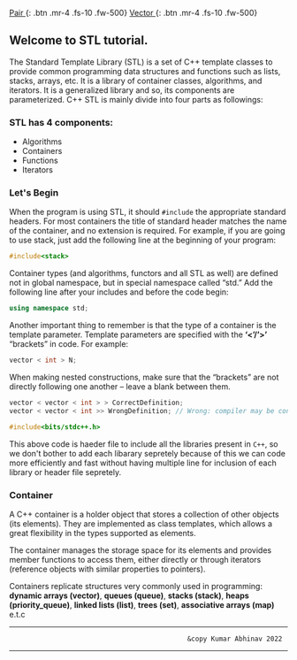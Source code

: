 
[ Pair ](./pair.html){: .btn .mr-4 .fs-10 .fw-500}   [ Vector ](./vector.html){: .btn  .mr-4 .fs-10 .fw-500}

## Welcome to STL tutorial.


The Standard Template Library (STL) is a set of C++ template classes to provide common programming data structures and functions such as lists, stacks, arrays, etc. It is a library of container classes, algorithms, and iterators. It is a generalized library and so, its components are parameterized. C++ STL is mainly divide into four parts as followings:
### STL has 4 components:
- Algorithms
- Containers
- Functions
- Iterators

### Let's Begin

When the program is using STL, it should `#include` the appropriate standard headers. For most containers the title of standard header matches the name of the container, and no extension is required. For example, if you are going to use stack, just add the following line at the beginning of your program:

```c++ 
#include<stack>
```
Container types (and algorithms, functors and all STL as well) are defined not in global namespace, but in special namespace called “std.” Add the following line after your includes and before the code begin:

```c++ 
using namespace std;
```

Another important thing to remember is that the type of a container is the template parameter. Template parameters are specified with the **‘<’/’>’** “brackets” in code. For example:

```c++ 
vector < int > N;
```

When making nested constructions, make sure that the “brackets” are not directly following one another – leave a blank between them.
```c++ 
vector < vector < int > > CorrectDefinition;
vector < vector < int >> WrongDefinition; // Wrong: compiler may be confused by ‘operator > >’
```
```c++
#include<bits/stdc++.h>
```
This above code is haeder file to include all the libraries present in `C++`, so we don't bother to add each libarary sepretely because of this we can code more efficiently and fast without having multiple line for inclusion of each library or header file sepretely.

### Container

A C++ container is a holder object that stores a collection of other objects (its elements). They are implemented as class templates, which allows a great flexibility in the types supported as elements.

The container manages the storage space for its elements and provides member functions to access them, either directly or through iterators (reference objects with similar properties to pointers).

Containers replicate structures very commonly used in programming: **dynamic arrays (vector)**, **queues (queue)**, **stacks (stack)**, **heaps (priority_queue)**, **linked lists (list)**, **trees (set)**, **associative arrays (map)** e.t.c


___
    
                                                 &copy Kumar Abhinav 2022

___



